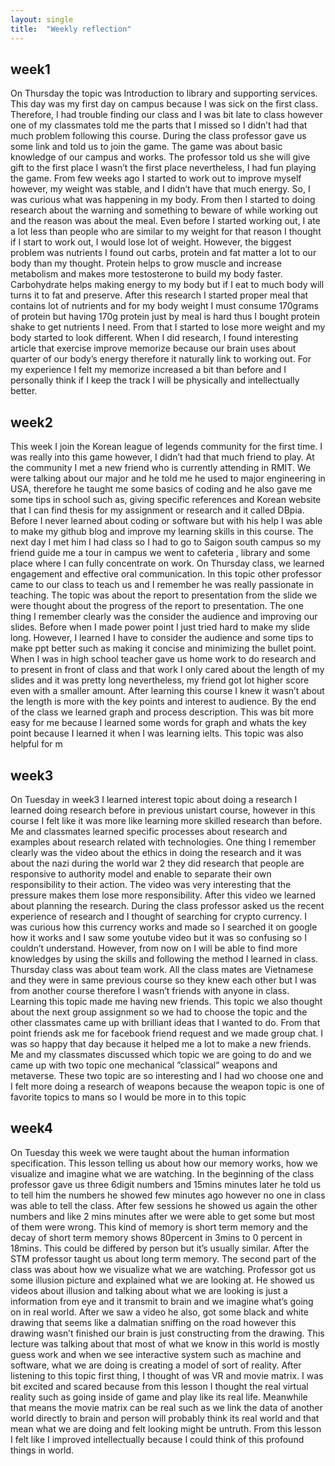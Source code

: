 ```yaml
---
layout: single
title:  "Weekly reflection"
---
```

week1
---
On Thursday the topic was Introduction to library and supporting services. This day was my first day on campus because I was sick on the first class. Therefore, I had trouble finding our class and I was bit late to class however one of my classmates told me the parts that I missed so I didn’t had that much problem following this course. During the class professor gave us some link and told us to join the game. The game was about basic knowledge of our campus and works. The professor told us she will give gift to the first place I wasn’t the first place nevertheless, I had fun playing the game. From few weeks ago I started to work out to improve myself however, my weight was stable, and I didn’t have that much energy. So, I was curious what was happening in my body. From then I started to doing research about the warning and something to beware of while working out and the reason was about the meal. Even before I started working out, I ate a lot less than people who are similar to my weight for that reason I thought if I start to work out, I would lose lot of weight. However, the biggest problem was nutrients I found out carbs, protein and fat matter a lot to our body than my thought. Protein helps to grow muscle and increase metabolism and makes more testosterone to build my body faster. Carbohydrate helps making energy to my body but if I eat to much body will turns it to fat and preserve. After this research I started proper meal that contains lot of nutrients and for my body weight I must consume 170grams of protein but having 170g protein just by meal is hard thus I bought protein shake to get nutrients I need. From that I started to lose more weight and my body started to look different. When I did research, I found interesting article that exercise improve memorize because our brain uses about quarter of our body’s energy therefore it naturally link to working out. For my experience I felt my memorize increased a bit than before and I personally think if I keep the track I will be physically and intellectually better.

week2
---
This week I join the Korean league of legends community for the first time. I was really into this game however, I didn’t had that much friend to play. At the community I met a new friend who is currently attending in RMIT. We were talking about our major and he told me he used to major engineering in USA, therefore he taught me some basics of coding and he also gave me some tips in school such as, giving specific references and Korean website that I can find thesis for my assignment or research and it called DBpia. Before I never learned about coding or software but with his help I was able to make my github blog and improve my learning skills in this course. The next day I met him I had class so I had to go to Saigon south campus so my friend guide me a tour in campus we went to cafeteria , library and some place where I can fully concentrate on work. On Thursday class, we learned engagement and effective oral communication. In this topic other professor came to our class to teach us and I remember he was really passionate in teaching. The topic was about the report to presentation from the slide we were thought about the progress of the report to presentation. The one thing I remember clearly was the consider the audience and improving our slides. Before when I made power point I just tried hard to make my slide long. However, I learned I have to consider the audience and some tips to make ppt better such as making it concise and minimizing the bullet point. When I was in high school teacher gave us home work to do research and to present in front of class and that work I only cared about the length of my slides and it was pretty long nevertheless, my friend got lot higher score even with a smaller amount. After learning this course I knew it wasn’t about the length is more with the key points and interest to audience. By the end of the class we learned graph and process description. This was bit more easy for me because I learned some words for graph and whats the key point because I learned it when I was learning ielts. This topic was also helpful for m

week3
---
On Tuesday in week3 I learned interest topic about doing a research I learned doing research before in previous unistart course, however in this course I felt like it was more like learning more skilled research than before. Me and classmates learned specific processes about research and examples about research related with technologies. One thing I remember clearly was the video about the ethics in doing the research and it was about the nazi during the world war 2 they did research that people are responsive to authority model and enable to separate their own responsibility to their action. The video was very interesting that the pressure makes them lose more responsibility. After this video we learned about planning the research. During the class professor asked us the recent experience of research and I thought of searching for crypto currency. I was curious how this currency works and made so I searched it on google how it works and I saw some youtube video but it was so confusing so I couldn’t understand. However, from now on I will be able to find more knowledges by using the skills and following the method I learned in class. Thursday class was about team work. All the class mates are Vietnamese and they were in same previous course so they knew each other but I was from another course therefore I wasn’t friends with anyone in class. Learning this topic made me having new friends. This topic we also thought about the next group assignment so we had to choose the topic and the other classmates came up with brilliant ideas that I wanted to do. From that point friends ask me for facebook friend request and we made group chat. I was so happy that day because it helped me a lot to make a new friends. Me and my classmates discussed which topic we are going to do and we came up with two topic one mechanical ”classical” weapons and metaverse. These two topic are so interesting and I had wo choose one and I felt more doing a research of weapons because the weapon topic is one of favorite topics to mans so I would be more in to this topic

week4
---
On Tuesday this week we were taught about the human information specification. This lesson telling us about how our memory works, how we visualize and imagine what we are watching. In the beginning of the class professor gave us three 6digit numbers and 15mins minutes later he told us to tell him the numbers he showed few minutes ago however no one in class was able to tell the class. After few sessions he showed us again the other numbers and like 2 mins minutes after we were able to get some but most of them were wrong. This kind of memory is short term memory and the decay of short term memory shows 80percent in 3mins to 0 percent in 18mins. This could be differed by person but it’s usually similar. After the STM professor taught us about long term memory. The second part of the class was about how we visualize what we are watching. Professor got us some illusion picture and explained what we are looking at. He showed us videos about illusion and talking about what we are looking is just a information from eye and it transmit to brain and we imagine what’s going on in real world. After we saw a video he also, got some black and white drawing that seems like a dalmatian sniffing on the road however this drawing wasn’t finished our brain is just constructing from the drawing. This lecture was talking about that most of what we know in this world is mostly guess work and when we see interactive system such as machine and software, what we are doing is creating a model of sort of reality. After listening to this topic first thing, I thought of was VR and movie matrix. I was bit excited and scared because from this lesson I thought the real virtual reality such as going inside of game and play like its real life. Meanwhile that means the movie matrix can be real such as we link the data of another world directly to brain and person will probably think its real world and that mean what we are doing and felt looking might be untruth. From this lesson I felt like I improved intellectually because I could think of this profound things in world.
